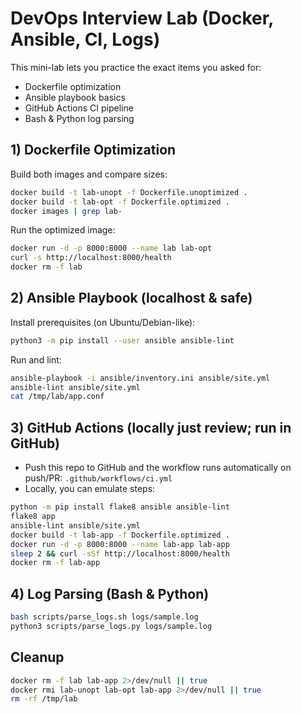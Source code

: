 # DevOps Interview Lab (Docker, Ansible, CI, Logs)

This mini-lab lets you practice the exact items you asked for: 
- Dockerfile optimization
- Ansible playbook basics
- GitHub Actions CI pipeline
- Bash & Python log parsing

## 1) Dockerfile Optimization
Build both images and compare sizes:
```bash
docker build -t lab-unopt -f Dockerfile.unoptimized .
docker build -t lab-opt -f Dockerfile.optimized .
docker images | grep lab-
```

Run the optimized image:
```bash
docker run -d -p 8000:8000 --name lab lab-opt
curl -s http://localhost:8000/health
docker rm -f lab
```

## 2) Ansible Playbook (localhost & safe)
Install prerequisites (on Ubuntu/Debian-like):
```bash
python3 -m pip install --user ansible ansible-lint
```

Run and lint:
```bash
ansible-playbook -i ansible/inventory.ini ansible/site.yml
ansible-lint ansible/site.yml
cat /tmp/lab/app.conf
```

## 3) GitHub Actions (locally just review; run in GitHub)
- Push this repo to GitHub and the workflow runs automatically on push/PR: `.github/workflows/ci.yml`  
- Locally, you can emulate steps:
```bash
python -m pip install flake8 ansible ansible-lint
flake8 app
ansible-lint ansible/site.yml
docker build -t lab-app -f Dockerfile.optimized .
docker run -d -p 8000:8000 --name lab-app lab-app
sleep 2 && curl -sSf http://localhost:8000/health
docker rm -f lab-app
```

## 4) Log Parsing (Bash & Python)
```bash
bash scripts/parse_logs.sh logs/sample.log
python3 scripts/parse_logs.py logs/sample.log
```

## Cleanup
```bash
docker rm -f lab lab-app 2>/dev/null || true
docker rmi lab-unopt lab-opt lab-app 2>/dev/null || true
rm -rf /tmp/lab
```
